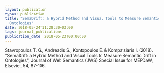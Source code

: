 ```yaml
---
layout: publication
types: publication
title: "SemaDrift: a Hybrid Method and Visual Tools to Measure Semantic Drift in
  Ontologies"
date: 2018-05-24T11:28:30+03:00
tags: journal_publications
publication_date: 2018-05-23T00:00:00
---
```

<p>Stavropoulos T. G., Andreadis S., Kontopoulos E. &amp; Kompatsiaris I. (2018). "SemaDrift: a Hybrid Method and Visual Tools to Measure Semantic Drift in Ontologies", Journal of Web Semantics (JWS) Special Issue for MEPDaW, Elsevier, 54, 87-106.</p>